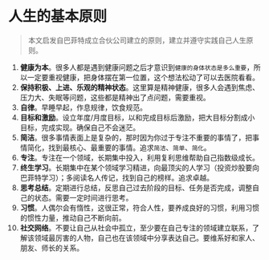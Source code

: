 # 人生的基本原则
>本文启发自巴菲特成立合伙公司建立的原则，建立并遵守实践自己人生原则。

1. **健康为本**。很多人都是遇到健康问题之后才意识到`健康的身体状态是多么重要`，所以一定要重视健康，把身体摆在第一位置，这个想法松动了可以去医院看看。
2. **保持积极、上进、乐观的精神状态**。这里算是精神健康，很多人会遇到焦虑、压力大、失眠等问题，这些都是精神出了点问题，需要重视。
3. **自律**。早睡早起，作息规律，饮食规范。
4. **目标和激励**。设立年度/月度目标，以和完成目标后激励，把大目标分割成小目标，完成实现。确保自己不会迷茫。
5. **简洁**。很多事情表面上是复杂的，那时因为你过于专注不重要的事情了，把事情简化，找到最核心、最重要的事情。追求`简洁`、`简单`、`简化`。
6. **专注**。专注在一个领域，长期集中投入，利用复利思维帮助自己指数级成长。
7. **终生学习**。长期集中在某个领域学习精进，向最顶尖的人学习（投资炒股要向巴菲特学习）；多阅读名人传记，找到自己的榜样。追求卓越。
8. **思考总结**。定期进行总结，反思自己过去阶段的目标、任务是否完成，调整自己的状态。需要一定时间进行思考。
9. **习惯**。人偶尔会有惰性，这很正常，符合人性，要养成良好的习惯，利用习惯的惯性力量，推动自己不断向前。
10. **社交网络**。不要让自己从社会中孤立，至少要在自己专注的领域建立联系，了解该领域最厉害的人物，自己也在该领域中分享表达自己。要维系好和家人、朋友、师长的关系。